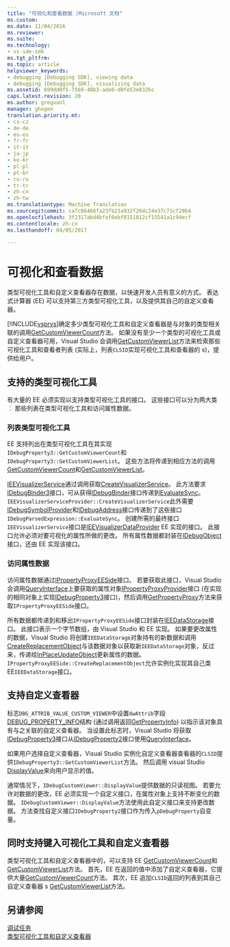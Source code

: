 ```yaml
---
title: "可视化和查看数据 |Microsoft 文档"
ms.custom: 
ms.date: 11/04/2016
ms.reviewer: 
ms.suite: 
ms.technology:
- vs-ide-sdk
ms.tgt_pltfrm: 
ms.topic: article
helpviewer_keywords:
- debugging [Debugging SDK], viewing data
- debugging [Debugging SDK], visualizing data
ms.assetid: 699dd0f5-7569-40b3-ade6-d0fe53e832bc
caps.latest.revision: 20
ms.author: gregvanl
manager: ghogen
translation.priority.mt:
- cs-cz
- de-de
- es-es
- fr-fr
- it-it
- ja-jp
- ko-kr
- pl-pl
- pt-br
- ru-ru
- tr-tr
- zh-cn
- zh-tw
ms.translationtype: Machine Translation
ms.sourcegitcommit: ca7c86466fa23fb21a932f26dc24e37c71cf29b4
ms.openlocfilehash: 3f2317abd4bfaf6ebf8151812cf15541a1c94ecf
ms.contentlocale: zh-cn
ms.lasthandoff: 04/05/2017

---
```

# <a name="visualizing-and-viewing-data"></a>可视化和查看数据
类型可视化工具和自定义查看器存在数据，以快速开发人员有意义的方式。 表达式计算器 (EE) 可以支持第三方类型可视化工具，以及提供其自己的自定义查看器。  
  
 [!INCLUDE[vsprvs](../../code-quality/includes/vsprvs_md.md)]确定多少类型可视化工具和自定义查看器是与对象的类型相关联的调用[GetCustomViewerCount](../../extensibility/debugger/reference/idebugproperty3-getcustomviewercount.md)方法。 如果没有至少一个类型的可视化工具或自定义查看器可用，Visual Studio 会调用[GetCustomViewerList](../../extensibility/debugger/reference/idebugproperty3-getcustomviewerlist.md)方法来检索那些可视化工具和查看者列表 (实际上，列表`CLSID`实现可视化工具和查看器的 s)，提供给用户。  
  
## <a name="supporting-type-visualizers"></a>支持的类型可视化工具  
 有大量的 EE 必须实现以支持类型可视化工具的接口。 这些接口可以分为两大类︰ 那些列表在类型可视化工具和访问属性数据。  
  
### <a name="listing-type-visualizers"></a>列表类型可视化工具  
 EE 支持列出在类型可视化工具在其实现`IDebugProperty3::GetCustomViewerCount`和`IDebugProperty3::GetCustomViewerList`。 这些方法将传递到相应方法的调用[GetCustomViewerCount](../../extensibility/debugger/reference/ieevisualizerservice-getcustomviewercount.md)和[GetCustomViewerList](../../extensibility/debugger/reference/ieevisualizerservice-getcustomviewerlist.md)。  
  
 [IEEVisualizerService](../../extensibility/debugger/reference/ieevisualizerservice.md)通过调用获取[CreateVisualizerService](../../extensibility/debugger/reference/ieevisualizerserviceprovider-createvisualizerservice.md)。 此方法要求[IDebugBinder3](../../extensibility/debugger/reference/idebugbinder3.md)接口，可从获得[IDebugBinder](../../extensibility/debugger/reference/idebugbinder.md)接口传递到[EvaluateSync](../../extensibility/debugger/reference/idebugparsedexpression-evaluatesync.md)。 `IEEVisualizerServiceProvider::CreateVisualizerService`此外需要[IDebugSymbolProvider](../../extensibility/debugger/reference/idebugsymbolprovider.md)和[IDebugAddress](../../extensibility/debugger/reference/idebugaddress.md)接口传递到了这些接口`IDebugParsedExpression::EvaluateSync`。 创建所需的最终接口`IEEVisualizerService`接口是[IEEVisualizerDataProvider](../../extensibility/debugger/reference/ieevisualizerdataprovider.md) EE 实现的接口。 此接口允许必须对要可视化的属性所做的更改。 所有属性数据都封装在[IDebugObject](../../extensibility/debugger/reference/idebugobject.md)接口，还由 EE 实现该接口。  
  
### <a name="accessing-property-data"></a>访问属性数据  
 访问属性数据通过[IPropertyProxyEESide](../../extensibility/debugger/reference/ipropertyproxyeeside.md)接口。 若要获取此接口，Visual Studio 会调用[QueryInterface](/cpp/atl/queryinterface)上要获取的属性对象[IPropertyProxyProvider](../../extensibility/debugger/reference/ipropertyproxyprovider.md)接口 (在实现的相同对象上实现[IDebugProperty3](../../extensibility/debugger/reference/idebugproperty3.md)接口)，然后调用[GetPropertyProxy](../../extensibility/debugger/reference/ipropertyproxyprovider-getpropertyproxy.md)方法来获取`IPropertyProxyEESide`接口。  
  
 所有数据都传递到和移出`IPropertyProxyEESide`接口封装在[IEEDataStorage](../../extensibility/debugger/reference/ieedatastorage.md)接口。 此接口表示一个字节数组，由 Visual Studio 和 EE 实现。 如果要更改属性的数据，Visual Studio 将创建`IEEDataStorage`对象持有的新数据和调用[CreateReplacementObject](../../extensibility/debugger/reference/ipropertyproxyeeside-createreplacementobject.md)与该数据对象以获取新`IEEDataStorage`对象，反过来，传递给[InPlaceUpdateObject](../../extensibility/debugger/reference/ipropertyproxyeeside-inplaceupdateobject.md)更新属性的数据。 `IPropertyProxyEESide::CreateReplacementObject`允许实例化实现其自己类 EE`IEEDataStorage`接口。  
  
## <a name="supporting-custom-viewers"></a>支持自定义查看器  
 标志`DBG_ATTRIB_VALUE_CUSTOM_VIEWER`中设置`dwAttrib`字段[DEBUG_PROPERTY_INFO](../../extensibility/debugger/reference/debug-property-info.md)结构 (通过调用返回[GetPropertyInfo](../../extensibility/debugger/reference/idebugproperty2-getpropertyinfo.md)) 以指示该对象具有与之关联的自定义查看器。 当设置此标志时，Visual Studio 将获取[IDebugProperty3](../../extensibility/debugger/reference/idebugproperty3.md)接口从[IDebugProperty2](../../extensibility/debugger/reference/idebugproperty2.md)接口使用[QueryInterface](/cpp/atl/queryinterface)。  
  
 如果用户选择自定义查看器，Visual Studio 实例化自定义查看器查看器的`CLSID`提供`IDebugProperty3::GetCustomViewerList`方法。 然后调用 visual Studio [DisplayValue](../../extensibility/debugger/reference/idebugcustomviewer-displayvalue.md)来向用户显示的值。  
  
 通常情况下，`IDebugCustomViewer::DisplayValue`提供数据的只读视图。 若要允许对数据的更改，EE 必须实现一个自定义接口，在属性对象上支持不断变化的数据。 `IDebugCustomViewer::DisplayValue`方法使用此自定义接口来支持更改数据。 方法查找自定义接口`IDebugProperty2`接口作为传入`pDebugProperty`自变量。  
  
## <a name="supporting-both-type-visualizers-and-custom-viewers"></a>同时支持键入可视化工具和自定义查看器  
 类型可视化工具和自定义查看器中的，可以支持 EE [GetCustomViewerCount](../../extensibility/debugger/reference/idebugproperty3-getcustomviewercount.md)和[GetCustomViewerList](../../extensibility/debugger/reference/idebugproperty3-getcustomviewerlist.md)方法。 首先，EE 在返回的值中添加了自定义查看器，它提供大量[GetCustomViewerCount](../../extensibility/debugger/reference/ieevisualizerservice-getcustomviewercount.md)方法。 其次，EE 追加`CLSID`返回的列表到其自己自定义查看器 s [GetCustomViewerList](../../extensibility/debugger/reference/ieevisualizerservice-getcustomviewerlist.md)方法。  
  
## <a name="see-also"></a>另请参阅  
 [调试任务](../../extensibility/debugger/debugging-tasks.md)   
 [类型可视化工具和自定义查看器](../../extensibility/debugger/type-visualizer-and-custom-viewer.md)
